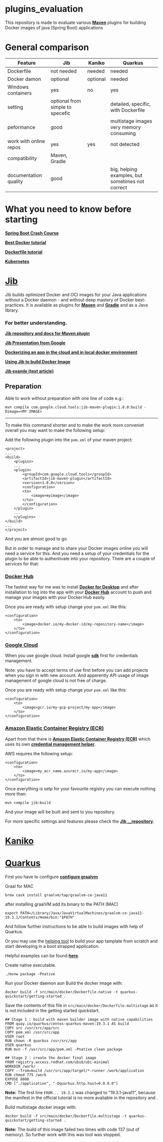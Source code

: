 # plugins_evaluation
This repository is made to evaluate various __[Maven](https://maven.apache.org/)__ plugins for building Docker images of java (Spring Boot) applications

# General comparison

| Feature | Jib |Kaniko|Quarkus|
| ------------------ | ----------- | ---------|------|
| Dockerfile         | not needed | needed| needed
| Docker damon       | optional | optional| needed
| Windows containers | yes | no | yes
| setting            | optional from simple to specefic | | detailed, specific, with Dockerfile|
| peformance    | good | |multistage images very memory consuming|
| work with online repos    | yes | yes| not detected|
| compatibility    | Maven, Gradle | | |
|documentation quality|good||big, helping examples, but sometimes not correct|

# What you need to know before starting

__[Spring Boot Crash Course](https://www.youtube.com/watch?v=vtPkZShrvXQ&t=)__

__[Best Docker tutorial](https://www.youtube.com/watch?v=YFl2mCHdv24)__

__[Dockerfile tutorial](https://www.youtube.com/watch?v=LQjaJINkQXY&t=)__

__[Kubernetes](https://www.youtube.com/watch?v=R-3dfURb2hA)__

# __[Jib](https://github.com/GoogleContainerTools/jib)__

Jib builds optimized Docker and OCI images for your Java applications without a Docker daemon - and without deep mastery of Docker best-practices. It is available as plugins for __[Maven](https://github.com/GoogleContainerTools/jib/tree/master/jib-maven-plugin#build-your-image)__ and __[Gradle](https://github.com/GoogleContainerTools/jib/tree/master/jib-gradle-plugin)__ and as a Java library.

### For better understanding.

__[Jib repository and docs for Maven plugin](https://github.com/GoogleContainerTools/jib/tree/master/jib-maven-plugin)__

__[Jib Presentation from Google](https://www.youtube.com/watch?v=H6gR_Cv4yWI)__

__[Dockerizing an app in the cloud and in local docker environment](https://www.youtube.com/watch?v=4lepROopuiw&t=)__

__[Using Jib to build Docker Image](https://www.youtube.com/watch?v=7BV3mn0cmJE&t=)__

__[Jib examle (text article)](https://www.baeldung.com/jib-dockerizing)__

## Preparation

Able to work without preparation with one line of code e.g.:

    mvn compile com.google.cloud.tools:jib-maven-plugin:1.8.0:build -Dimage=<MY IMAGE>

---
To make this command shorter and to make the work more conveniet overall you may want to make the following setup:

Add the following plugin into the `pom.xml` of your maven project:

    <project>
    ...
    <build>
        <plugins>
        ...
        <plugin>
            <groupId>com.google.cloud.tools</groupId>
            <artifactId>jib-maven-plugin</artifactId>
            <version>1.8.0</version>
            <configuration>
            <to>
                <image>myimage</image>
            </to>
            </configuration>
        </plugin>
        ...
        </plugins>
    </build>
    ...
    </project> 

And you are almost good to go.

But in order to manage and to share your Docker images online you will need a service for this. And you need a setup of your credentials for the plugin to be able to authentivate into your repository. There are a couple of services for that:

### __[Docker Hub](https://hub.docker.com)__

The fastest way for me was to install __[Docker for Desktop](https://hub.docker.com/?overlay=onboarding)__ and after installation to log into the app with your __[Docker Hub](https://hub.docker.com/)__ account to push and manage your images with your Docker Hub easily. 

Once you are ready with setup change your `pom.xml` like this:

    <configuration>
        <to>
            <image>docker.io/my-docker-id/my-repository-name</image>
        </to>
    </configuration>


### __[Google Cloud](https://cloud.google.com/)__
When you use google cloud. Install google __[sdk](https://cloud.google.com/sdk/docs/)__ first for credentials management.

Note: you have to accept terms of use first before you can add projects when you sign in with new account. And apperently API usage of image management of google cloud is not free of charge.

Once you are ready with setup change your `pom.xml` like this:

    <configuration>
        <to>
            <image>gcr.io/my-gcp-project/my-app</image>
        </to>
    </configuration>



### __[Amazon Elastic Container Registry (ECR)](https://aws.amazon.com/de/ecr/)__

Apart from that there is __[Amazon Elastic Container Registry (ECR)](https://aws.amazon.com/de/ecr/)__ which uses its own __[credential management helper](https://github.com/awslabs/amazon-ecr-credential-helper)__.

AWS requires the following setup:

    <configuration>
        <to>
            <image>my_acr_name.azurecr.io/my-app</image>
        </to>
    </configuration>

Once everything is setp for your favourite registry you can execute nothing more than:

    mvn compile jib:build

And your image will be built and sent to you repository.

For more specific settings and features please check the __[Jib __repository](https://github.com/GoogleContainerTools/jib/tree/master/jib-maven-plugin)__.

# __[Kaniko](https://github.com/GoogleContainerTools/kaniko)__

# __[Quarkus](https://quarkus.io/)__


First you have to configure __[configure graalvm](https://quarkus.io/guides/building-native-image#configuring-graalvm)__

Graal for MAC

    brew cask install graalvm/tap/graalvm-ce-java11
after installing graalVM add its binary to the PATH (MAC)
    
    export PATH=/Library/Java/JavaVirtualMachines/graalvm-ce-java11-19.3.1/Contents/Home/bin:"$PATH"

And follow further instructions to be able to build images with help of Quarkus.

Or you may use the [helping tool](https://code.quarkus.io/) to build your app tamplate from scratch and start developing in a boot strapped application.

Helpful examples can be found __[here](https://github.com/quarkusio/quarkus-quickstarts/)__.

Create native executable.

    ./mvnw package -Pnative

Run your Docker daemon aun Build the docker image with:

    docker build -f src/main/docker/Dockerfile.native -t quarkus-quickstart/getting-started .

Save the contents of this file in `src/main/docker/Dockerfile.multistage` as it is not included in the getting started quickstart.

    ## Stage 1 : build with maven builder image with native capabilities
    FROM quay.io/quarkus/centos-quarkus-maven:19.3.1 AS build
    COPY src /usr/src/app/src
    COPY pom.xml /usr/src/app
    USER root
    RUN chown -R quarkus /usr/src/app
    USER quarkus
    RUN mvn -f /usr/src/app/pom.xml -Pnative clean package

    ## Stage 2 : create the docker final image
    FROM registry.access.redhat.com/ubi8/ubi-minimal
    WORKDIR /work/
    COPY --from=build /usr/src/app/target/*-runner /work/application
    RUN chmod 775 /work
    EXPOSE 8080
    CMD ["./application", "-Dquarkus.http.host=0.0.0.0"]

__Note:__ The first line  `FROM... 19.3.1` was changed to "19.3.1-java11", because the manifest in the official tutorial is no more avaliable in the repository and .


Build multistage docker image with:

    docker build -f src/main/docker/Dockerfile.multistage -t quarkus-quickstart/getting-started .

__Note:__ The build of this image failed two times with code 137 (out of memory). So further work with this was tool was stopped. 
